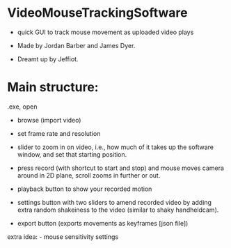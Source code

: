 # VideoMouseTrackingSoftware
* quick GUI to track mouse movement as uploaded video plays

* Made by Jordan Barber and James Dyer.
* Dreamt up by Jeffiot.

# Main structure:
.exe, open
- browse (import video)

- set frame rate and resolution
- slider to zoom in on video, i.e., how much of it takes up the software window, and set that starting position.

- press record (with shortcut to start and stop) and mouse moves camera around in 2D plane, scroll zooms in further or out.
- playback button to show your recorded motion
- settings button with two sliders to amend recorded video by adding extra random shakeiness to the video (similar to shaky handheldcam).

- export button (exports movements as keyframes [json file])

extra idea:
	- mouse sensitivity settings
